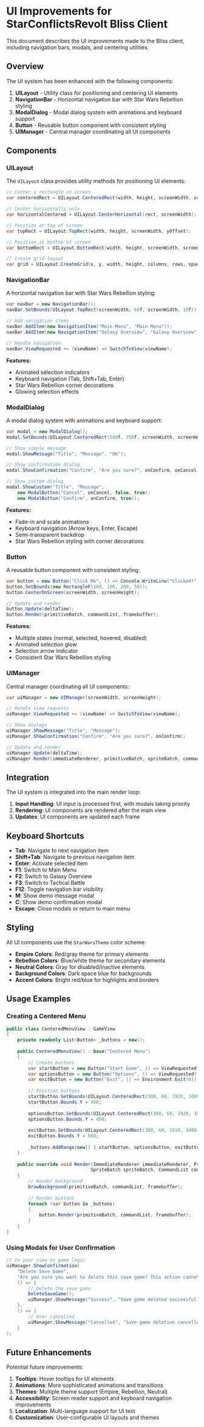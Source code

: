 # UI Improvements for StarConflictsRevolt Bliss Client

This document describes the UI improvements made to the Bliss client, including navigation bars, modals, and centering utilities.

## Overview

The UI system has been enhanced with the following components:

1. **UILayout** - Utility class for positioning and centering UI elements
2. **NavigationBar** - Horizontal navigation bar with Star Wars Rebellion styling
3. **ModalDialog** - Modal dialog system with animations and keyboard support
4. **Button** - Reusable button component with consistent styling
5. **UIManager** - Central manager coordinating all UI components

## Components

### UILayout

The `UILayout` class provides utility methods for positioning UI elements:

```csharp
// Center a rectangle on screen
var centeredRect = UILayout.CenteredRect(width, height, screenWidth, screenHeight);

// Center horizontally only
var horizontalCentered = UILayout.CenterHorizontal(rect, screenWidth);

// Position at top of screen
var topRect = UILayout.TopRect(width, height, screenWidth, yOffset);

// Position at bottom of screen
var bottomRect = UILayout.BottomRect(width, height, screenWidth, screenHeight, yOffset);

// Create grid layout
var grid = UILayout.CreateGrid(x, y, width, height, columns, rows, spacing);
```

### NavigationBar

A horizontal navigation bar with Star Wars Rebellion styling:

```csharp
var navBar = new NavigationBar();
navBar.SetBounds(UILayout.TopRect(screenWidth, 60f, screenWidth, 10f));

// Add navigation items
navBar.AddItem(new NavigationItem("Main Menu", "Main Menu"));
navBar.AddItem(new NavigationItem("Galaxy Overview", "Galaxy Overview"));

// Handle navigation
navBar.ViewRequested += (viewName) => SwitchToView(viewName);
```

**Features:**
- Animated selection indicators
- Keyboard navigation (Tab, Shift+Tab, Enter)
- Star Wars Rebellion corner decorations
- Glowing selection effects

### ModalDialog

A modal dialog system with animations and keyboard support:

```csharp
var modal = new ModalDialog();
modal.SetBounds(UILayout.CenteredRect(500f, 350f, screenWidth, screenHeight));

// Show simple message
modal.ShowMessage("Title", "Message", "OK");

// Show confirmation dialog
modal.ShowConfirmation("Confirm", "Are you sure?", onConfirm, onCancel);

// Show custom dialog
modal.ShowCustom("Title", "Message", 
    new ModalButton("Cancel", onCancel, false, true),
    new ModalButton("Confirm", onConfirm, true));
```

**Features:**
- Fade-in and scale animations
- Keyboard navigation (Arrow keys, Enter, Escape)
- Semi-transparent backdrop
- Star Wars Rebellion styling with corner decorations

### Button

A reusable button component with consistent styling:

```csharp
var button = new Button("Click Me", () => Console.WriteLine("Clicked!"));
button.SetBounds(new RectangleF(100, 100, 200, 50));
button.CenterOnScreen(screenWidth, screenHeight);

// Update and render
button.Update(deltaTime);
button.Render(primitiveBatch, commandList, framebuffer);
```

**Features:**
- Multiple states (normal, selected, hovered, disabled)
- Animated selection glow
- Selection arrow indicator
- Consistent Star Wars Rebellion styling

### UIManager

Central manager coordinating all UI components:

```csharp
var uiManager = new UIManager(screenWidth, screenHeight);

// Handle view requests
uiManager.ViewRequested += (viewName) => SwitchToView(viewName);

// Show dialogs
uiManager.ShowMessage("Title", "Message");
uiManager.ShowConfirmation("Confirm", "Are you sure?", onConfirm);

// Update and render
uiManager.Update(deltaTime);
uiManager.Render(immediateRenderer, primitiveBatch, spriteBatch, commandList, framebuffer);
```

## Integration

The UI system is integrated into the main render loop:

1. **Input Handling**: UI input is processed first, with modals taking priority
2. **Rendering**: UI components are rendered after the main view
3. **Updates**: UI components are updated each frame

## Keyboard Shortcuts

- **Tab**: Navigate to next navigation item
- **Shift+Tab**: Navigate to previous navigation item
- **Enter**: Activate selected item
- **F1**: Switch to Main Menu
- **F2**: Switch to Galaxy Overview
- **F3**: Switch to Tactical Battle
- **F12**: Toggle navigation bar visibility
- **M**: Show demo message modal
- **C**: Show demo confirmation modal
- **Escape**: Close modals or return to main menu

## Styling

All UI components use the `StarWarsTheme` color scheme:

- **Empire Colors**: Red/gray theme for primary elements
- **Rebellion Colors**: Blue/white theme for secondary elements
- **Neutral Colors**: Gray for disabled/inactive elements
- **Background Colors**: Dark space blue for backgrounds
- **Accent Colors**: Bright red/blue for highlights and borders

## Usage Examples

### Creating a Centered Menu

```csharp
public class CenteredMenuView : GameView
{
    private readonly List<Button> _buttons = new();
    
    public CenteredMenuView() : base("Centered Menu")
    {
        // Create buttons
        var startButton = new Button("Start Game", () => ViewRequested?.Invoke("Game"));
        var optionsButton = new Button("Options", () => ViewRequested?.Invoke("Options"));
        var exitButton = new Button("Exit", () => Environment.Exit(0));
        
        // Position buttons
        startButton.SetBounds(UILayout.CenteredRect(300, 60, 1920, 1080));
        startButton.Bounds.Y = 400;
        
        optionsButton.SetBounds(UILayout.CenteredRect(300, 60, 1920, 1080));
        optionsButton.Bounds.Y = 480;
        
        exitButton.SetBounds(UILayout.CenteredRect(300, 60, 1920, 1080));
        exitButton.Bounds.Y = 560;
        
        _buttons.AddRange(new[] { startButton, optionsButton, exitButton });
    }
    
    public override void Render(ImmediateRenderer immediateRenderer, PrimitiveBatch primitiveBatch, 
                               SpriteBatch spriteBatch, CommandList commandList, Framebuffer framebuffer)
    {
        // Render background
        DrawBackground(primitiveBatch, commandList, framebuffer);
        
        // Render buttons
        foreach (var button in _buttons)
        {
            button.Render(primitiveBatch, commandList, framebuffer);
        }
    }
}
```

### Using Modals for User Confirmation

```csharp
// In your view or game logic
uiManager.ShowConfirmation(
    "Delete Save Game", 
    "Are you sure you want to delete this save game? This action cannot be undone.",
    () => {
        // Delete the save game
        DeleteSaveGame();
        uiManager.ShowMessage("Success", "Save game deleted successfully.", "OK");
    },
    () => {
        // User cancelled
        uiManager.ShowMessage("Cancelled", "Save game deletion cancelled.", "OK");
    }
);
```

## Future Enhancements

Potential future improvements:

1. **Tooltips**: Hover tooltips for UI elements
2. **Animations**: More sophisticated animations and transitions
3. **Themes**: Multiple theme support (Empire, Rebellion, Neutral)
4. **Accessibility**: Screen reader support and keyboard navigation improvements
5. **Localization**: Multi-language support for UI text
6. **Customization**: User-configurable UI layouts and themes 